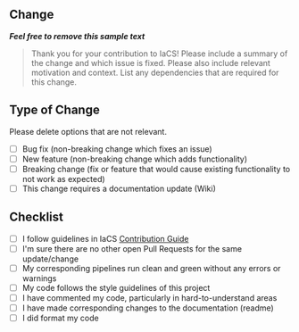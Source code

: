 ## Change

***Feel free to remove this sample text***
>Thank you for your contribution to IaCS! Please include a summary of the change and which issue is fixed. Please also include relevant motivation and context. List any dependencies that are required for this change.

## Type of Change

Please delete options that are not relevant.

- [ ] Bug fix (non-breaking change which fixes an issue)
- [ ] New feature (non-breaking change which adds functionality)
- [ ] Breaking change (fix or feature that would cause existing functionality to not work as expected)
- [ ] This change requires a documentation update (Wiki)

## Checklist

- [ ] I follow guidelines in IaCS [Contribution Guide](https://servicescode.visualstudio.com/infra-as-code-source/_wiki/wikis/Wiki/3756/Contribution-guide)
- [ ] I'm sure there are no other open Pull Requests for the same update/change
- [ ] My corresponding pipelines run clean and green without any errors or warnings
- [ ] My code follows the style guidelines of this project
- [ ] I have commented my code, particularly in hard-to-understand areas
- [ ] I have made corresponding changes to the documentation (readme)
- [ ] I did format my code
